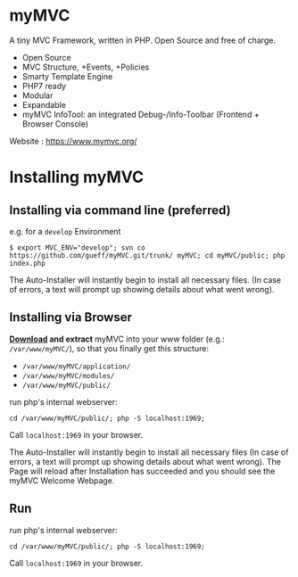 # myMVC
A tiny MVC Framework, written in PHP. Open Source and free of charge.
- Open Source
- MVC Structure, +Events, +Policies
- Smarty Template Engine
- PHP7 ready 
- Modular
- Expandable
- myMVC InfoTool: an integrated Debug-/Info-Toolbar (Frontend + Browser Console)

Website : https://www.mymvc.org/

# Installing myMVC

## Installing via command line (preferred)

e.g. for a `develop` Environment

    $ export MVC_ENV="develop"; svn co https://github.com/gueff/myMVC.git/trunk/ myMVC; cd myMVC/public; php index.php

The Auto-Installer will instantly begin to install all necessary files. (In case of errors, a text will prompt up showing details about what went wrong). 

## Installing via Browser

**[Download](https://github.com/gueff/myMVC/releases) and extract** myMVC into your www folder (e.g.: `/var/www/myMVC/`), so that you finally get this structure:

- `/var/www/myMVC/application/`
- `/var/www/myMVC/modules/`
- `/var/www/myMVC/public/`

run php's internal webserver:

    cd /var/www/myMVC/public/; php -S localhost:1969;

Call `localhost:1969` in your browser. 

The Auto-Installer will instantly begin to install all necessary files (In case of errors, a text will prompt up showing details about what went wrong). The Page will reload after Installation has succeeded and you should see the myMVC Welcome Webpage.

## Run
run php's internal webserver:

    cd /var/www/myMVC/public/; php -S localhost:1969;

Call `localhost:1969` in your browser. 
